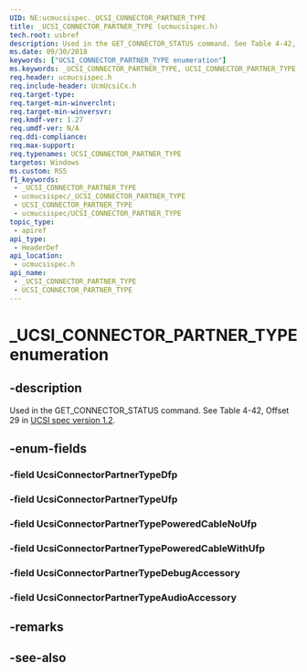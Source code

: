 ```yaml
---
UID: NE:ucmucsispec._UCSI_CONNECTOR_PARTNER_TYPE
title: _UCSI_CONNECTOR_PARTNER_TYPE (ucmucsispec.h)
tech.root: usbref
description: Used in the GET_CONNECTOR_STATUS command. See Table 4-42, Offset 29.
ms.date: 09/30/2018
keywords: ["UCSI_CONNECTOR_PARTNER_TYPE enumeration"]
ms.keywords: _UCSI_CONNECTOR_PARTNER_TYPE, UCSI_CONNECTOR_PARTNER_TYPE,
req.header: ucmucsispec.h
req.include-header: UcmUcsiCx.h
req.target-type: 
req.target-min-winverclnt: 
req.target-min-winversvr: 
req.kmdf-ver: 1.27
req.umdf-ver: N/A
req.ddi-compliance: 
req.max-support: 
req.typenames: UCSI_CONNECTOR_PARTNER_TYPE
targetos: Windows
ms.custom: RS5
f1_keywords:
 - _UCSI_CONNECTOR_PARTNER_TYPE
 - ucmucsispec/_UCSI_CONNECTOR_PARTNER_TYPE
 - UCSI_CONNECTOR_PARTNER_TYPE
 - ucmucsispec/UCSI_CONNECTOR_PARTNER_TYPE
topic_type:
 - apiref
api_type:
 - HeaderDef
api_location:
 - ucmucsispec.h
api_name:
 - _UCSI_CONNECTOR_PARTNER_TYPE
 - UCSI_CONNECTOR_PARTNER_TYPE
---
```


# _UCSI_CONNECTOR_PARTNER_TYPE enumeration


## -description

Used in the GET_CONNECTOR_STATUS command. See Table 4-42, Offset 29 in [UCSI spec version 1.2](https://www.intel.com/content/dam/www/public/us/en/documents/technical-specifications/usb-type-c-ucsi-spec.pdf).

## -enum-fields

### -field UcsiConnectorPartnerTypeDfp 

### -field UcsiConnectorPartnerTypeUfp 

### -field UcsiConnectorPartnerTypePoweredCableNoUfp 

### -field UcsiConnectorPartnerTypePoweredCableWithUfp 

### -field UcsiConnectorPartnerTypeDebugAccessory 

### -field UcsiConnectorPartnerTypeAudioAccessory 

## -remarks

## -see-also

